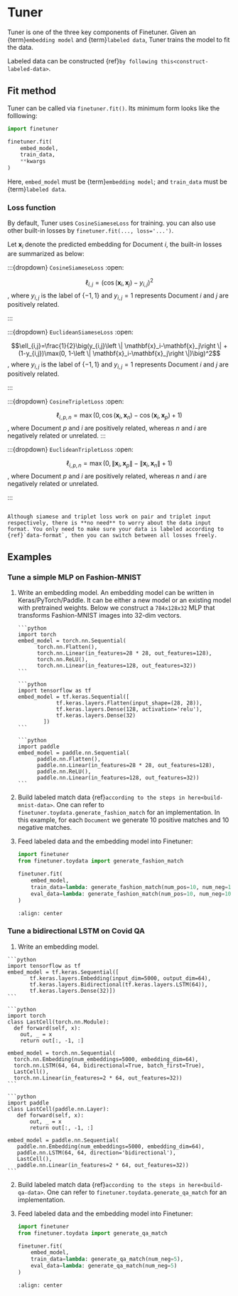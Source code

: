 # Tuner

Tuner is one of the three key components of Finetuner. Given an {term}`embedding model` and {term}`labeled data`, Tuner
trains the model to fit the data.

Labeled data can be constructed {ref}`by following this<construct-labeled-data>`.

## Fit method

Tuner can be called via `finetuner.fit()`. Its minimum form looks like the folllowing:

```python
import finetuner

finetuner.fit(
    embed_model,
    train_data,
    **kwargs   
)
```


Here, `embed_model` must be {term}`embedding model`; and `train_data` must be {term}`labeled data`.

### Loss function

By default, Tuner uses `CosineSiameseLoss` for training. you can also use other built-in losses by `finetuner.fit(..., loss='...')`.

Let $\mathbf{x}_i$ denote the predicted embedding for Document $i$, the built-in losses are summarized as below:

:::{dropdown} `CosineSiameseLoss`
:open:


$$\ell_{i,j} = \big(\cos(\mathbf{x}_i, \mathbf{x}_j) - y_{i,j}\big)^2$$, where $y_{i,j}$ is the label of $\{-1, 1\}$ and $y_{i,j}=1$ represents Document $i$ and $j$ are positively related.

:::
 
:::{dropdown} `EuclideanSiameseLoss`
:open:

$$\ell_{i,j}=\frac{1}{2}\big(y_{i,j}\left \|  \mathbf{x}_i-\mathbf{x}_j\right \| + (1-y_{i,j})\max(0, 1-\left \|  \mathbf{x}_i-\mathbf{x}_j\right \|)\big)^2$$, where $y_{i,j}$ is the label of $\{-1, 1\}$ and $y_{i,j}=1$ represents Document $i$ and $j$ are positively related.

:::

:::{dropdown} `CosineTripletLoss`
:open:

$$\ell_{i, p, n}=\max(0, \cos(\mathbf{x}_i, \mathbf{x}_n)-\cos(\mathbf{x}_i, \mathbf{x}_p)+1)$$, where Document $p$ and $i$ are positively related, whereas $n$ and $i$ are negatively related or unrelated. 
:::

:::{dropdown} `EuclideanTripletLoss`
:open:

$$\ell_{i, p, n}=\max(0, \left \|\mathbf{x}_i, \mathbf{x}_p \right \|-\left \|\mathbf{x}_i, \mathbf{x}_n \right \|+1)$$, where Document $p$ and $i$ are positively related, whereas $n$ and $i$ are negatively related or unrelated. 

:::

```{tip}

Although siamese and triplet loss work on pair and triplet input respectively, there is **no need** to worry about the data input format. You only need to make sure your data is labeled according to {ref}`data-format`, then you can switch between all losses freely.

```

## Examples

### Tune a simple MLP on Fashion-MNIST

1. Write an embedding model. An embedding model can be written in Keras/PyTorch/Paddle. It can be either a new model or
   an existing model with pretrained weights. Below we construct a `784x128x32` MLP that transforms Fashion-MNIST images
   into 32-dim vectors.

    ````{tab} PyTorch
    ```python
    import torch
    embed_model = torch.nn.Sequential(
          torch.nn.Flatten(),
          torch.nn.Linear(in_features=28 * 28, out_features=128),
          torch.nn.ReLU(),
          torch.nn.Linear(in_features=128, out_features=32))
    ```
   
    ````
    ````{tab} Keras
    ```python
    import tensorflow as tf
    embed_model = tf.keras.Sequential([
                tf.keras.layers.Flatten(input_shape=(28, 28)),
                tf.keras.layers.Dense(128, activation='relu'),
                tf.keras.layers.Dense(32)
            ])
    ```
    ````
    ````{tab} Paddle
    ```python
    import paddle
    embed_model = paddle.nn.Sequential(
          paddle.nn.Flatten(),
          paddle.nn.Linear(in_features=28 * 28, out_features=128),
          paddle.nn.ReLU(),
          paddle.nn.Linear(in_features=128, out_features=32))
    ```
   
    ````

2. Build labeled match data {ref}`according to the steps in here<build-mnist-data>`. One can refer
   to `finetuner.toydata.generate_fashion_match` for an implementation. In this example, for each `Document` we generate 10 positive matches and 10 negative matches.

3. Feed labeled data and the embedding model into Finetuner:
    ```python
    import finetuner
    from finetuner.toydata import generate_fashion_match

    finetuner.fit(
        embed_model,
        train_data=lambda: generate_fashion_match(num_pos=10, num_neg=10),
        eval_data=lambda: generate_fashion_match(num_pos=10, num_neg=10, is_testset=True)
    )
    ```


   ```{figure} mlp.png
   :align: center
   ```

### Tune a bidirectional LSTM on Covid QA

1. Write an embedding model.

  ````{tab} Keras
  ```python
  import tensorflow as tf
  embed_model = tf.keras.Sequential([
         tf.keras.layers.Embedding(input_dim=5000, output_dim=64),
         tf.keras.layers.Bidirectional(tf.keras.layers.LSTM(64)),
         tf.keras.layers.Dense(32)])
  ```
  ````

  ````{tab} PyTorch
  ```python
  import torch
  class LastCell(torch.nn.Module):
    def forward(self, x):
      out, _ = x
      return out[:, -1, :]

  embed_model = torch.nn.Sequential(
    torch.nn.Embedding(num_embeddings=5000, embedding_dim=64),
    torch.nn.LSTM(64, 64, bidirectional=True, batch_first=True),
    LastCell(),
    torch.nn.Linear(in_features=2 * 64, out_features=32))
  ```
  ````

  ````{tab} Paddle
  ```python
  import paddle
  class LastCell(paddle.nn.Layer):
     def forward(self, x):
         out, _ = x
         return out[:, -1, :]

  embed_model = paddle.nn.Sequential(
     paddle.nn.Embedding(num_embeddings=5000, embedding_dim=64),
     paddle.nn.LSTM(64, 64, direction='bidirectional'),
     LastCell(),
     paddle.nn.Linear(in_features=2 * 64, out_features=32))
  ```
  ````

2. Build labeled match data {ref}`according to the steps in here<build-qa-data>`. One can refer
   to `finetuner.toydata.generate_qa_match` for an implementation.

3. Feed labeled data and the embedding model into Finetuner:

    ```python
    import finetuner
    from finetuner.toydata import generate_qa_match

    finetuner.fit(
        embed_model,
        train_data=lambda: generate_qa_match(num_neg=5),
        eval_data=lambda: generate_qa_match(num_neg=5)
    )
    ```

   ```{figure} lstm.png
   :align: center
   ```


